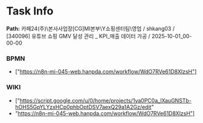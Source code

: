 # Task Info

**Path:** 카페24(주)\본사사업장\[CG]MI본부\Y쇼핑센터팀\영업 / shkang03 / [340096] 유튜브 쇼핑 GMV 달성 관리 _ KPI_매출 데이터 가공 / 2025-10-01_00-00-00

### BPMN
- ["https://n8n-mi-045-web.hanpda.com/workflow/WdO7RVe61D8XlzsH"]

### WIKI
- ["https://script.google.com/u/0/home/projects/1ya0PC0a_lXauGNSTb-hOHS5GpYLYzxHCp0phbOptDSV7aexQ29a1A2Gz/edit"
- "https://n8n-mi-045-web.hanpda.com/workflow/WdO7RVe61D8XlzsH"]

